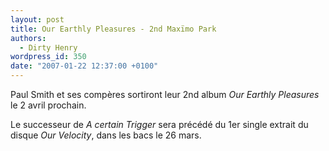 ```yaml
---
layout: post
title: Our Earthly Pleasures - 2nd Maxïmo Park
authors:
  - Dirty Henry
wordpress_id: 350
date: "2007-01-22 12:37:00 +0100"
---
```


Paul Smith et ses compères sortiront leur 2nd album _Our Earthly Pleasures_ le 2
avril prochain.

Le successeur de _A certain Trigger_ sera précédé du 1er single extrait du
disque _Our Velocity_, dans les bacs le 26 mars.
